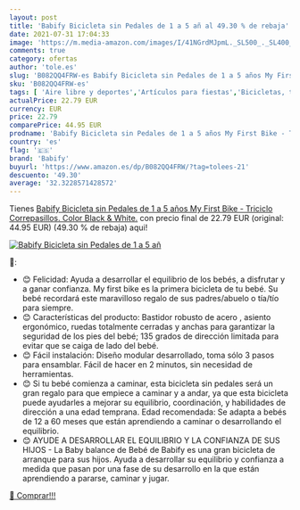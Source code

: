 ```yaml
---
layout: post
title: 'Babify Bicicleta sin Pedales de 1 a 5 añ al 49.30 % de rebaja'
date: 2021-07-31 17:04:33
image: 'https://m.media-amazon.com/images/I/41NGrdMJpmL._SL500_._SL400_.jpg'
comments: true
category: ofertas
author: 'tole.es'
slug: 'B082QQ4FRW-es Babify Bicicleta sin Pedales de 1 a 5 años My First Bike -...'
sku: 'B082QQ4FRW-es'
tags: [ 'Aire libre y deportes','Artículos para fiestas','Bicicletas, triciclos y correpasillos','Costura y manualidades','Hogar y cocina','Juegos y actividades para fiestas','Juguetes','Juguetes y juegos','Materiales para manualidades','Triciclos','babify','bicicleta', ]
actualPrice: 22.79 EUR
currency: EUR
price: 22.79
comparePrice: 44.95 EUR
prodname: 'Babify Bicicleta sin Pedales de 1 a 5 años My First Bike - Triciclo Correpasillos. Color Black & White.'
country: 'es'
flag: '🇪🇸'
brand: 'Babify'
buyurl: 'https://www.amazon.es/dp/B082QQ4FRW/?tag=tolees-21'
descuento: '49.30'
average: '32.3228571428572'
---
```


Tienes [Babify Bicicleta sin Pedales de 1 a 5 años My First Bike - Triciclo Correpasillos. Color Black & White.](https://www.amazon.es/dp/B082QQ4FRW/?tag=tolees-21) con precio final de  22.79 EUR (original: 44.95 EUR) (49.30 %  de rebaja) aqui!

[![Babify Bicicleta sin Pedales de 1 a 5 añ](https://m.media-amazon.com/images/I/41NGrdMJpmL._SL500_._SL400_.jpg)](https://www.amazon.es/dp/B082QQ4FRW/?tag=tolees-21)

🔎:

- 😊 Felicidad: Ayuda a desarrollar el equilibrio de los bebés, a disfrutar y a ganar confianza. My first bike es la primera bicicleta de tu bebé. Su bebé recordará este maravilloso regalo de sus padres/abuelo o tía/tío para siempre.
- 😊 Características del producto: Bastidor robusto de acero , asiento ergonómico, ruedas totalmente cerradas y anchas para garantizar la seguridad de los pies del bebé; 135 grados de dirección limitada para evitar que se caiga de lado del bebé.
- 😊 Fácil instalación: Diseño modular desarrollado, toma sólo 3 pasos para ensamblar. Fácil de hacer en 2 minutos, sin necesidad de herramientas.
- 😊 Si tu bebé comienza a caminar, esta bicicleta sin pedales será un gran regalo para que empiece a caminar y a andar, ya que esta bicicleta puede ayudarles a mejorar su equilibrio, coordinación, y habilidades de dirección a una edad temprana. Edad recomendada: Se adapta a bebés de 12 a 60 meses que están aprendiendo a caminar o desarrollando el equilibrio.
- 😊 AYUDE A DESARROLLAR EL EQUILIBRIO Y LA CONFIANZA DE SUS HIJOS - La Baby balance de Bebé de Babify es una gran bicicleta de arranque para sus hijos. Ayuda a desarrollar su equilibrio y confianza a medida que pasan por una fase de su desarrollo en la que están aprendiendo a pararse, caminar y jugar.

[🛒 Comprar!!!](https://www.amazon.es/dp/B082QQ4FRW/?tag=tolees-21)
